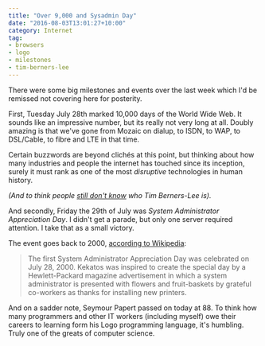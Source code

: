 ```yaml
---
title: "Over 9,000 and Sysadmin Day"
date: "2016-08-03T13:01:27+10:00"
category: Internet
tag:
- browsers
- logo
- milestones
- tim-berners-lee
---
```

There were some big milestones and events over the last week which I'd be remissed not covering here for posterity.

First, Tuesday July 28th marked 10,000 days of the World Wide Web. It sounds like an impressive number, but its really not very long at all. Doubly amazing is that we've gone from Mozaic on dialup, to ISDN, to WAP, to DSL/Cable, to fibre and LTE in that time.

Certain buzzwords are beyond clichés at this point, but thinking about how many industries and people the internet has touched since its inception, surely it must rank as one of the most *disruptive* technologies in human history.

<p style="font-style:italic;">(And to think people <a href="http://allthingsd.com/20120727/nbcs-today-show-has-been-ignorant-about-tech-since-long-before-the-olympics/">still don't know</a> who Tim Berners-Lee is).</p>

And secondly, Friday the 29th of July was *System Administrator Appreciation Day*. I didn't get a parade, but only one server required attention. I take that as a small victory.

The event goes back to 2000, [according to Wikipedia]:

> The first System Administrator Appreciation Day was celebrated on July 28, 2000. Kekatos was inspired to create the special day by a Hewlett-Packard magazine advertisement in which a system administrator is presented with flowers and fruit-baskets by grateful co-workers as thanks for installing new printers.

And on a sadder note, Seymour Papert passed on today at 88. To think how many programmers and other IT workers (including myself) owe their careers to learning form his Logo programming language, it's humbling. Truly one of the greats of computer science.

[according to Wikipedia]: https://en.wikipedia.org/wiki/System_Administrator_Appreciation_Day

